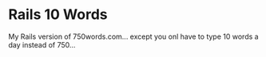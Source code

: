 # Rails 10 Words

My Rails version of 750words.com... except you onl have to type 10 words a day instead of 750...
